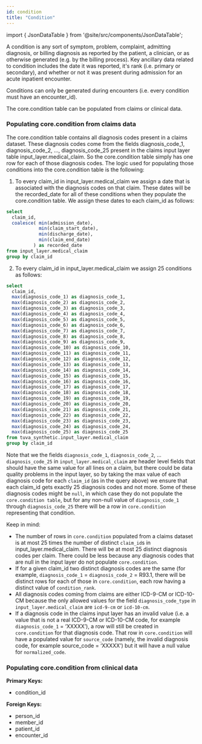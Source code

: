 ```yaml
---
id: condition
title: "Condition"
---
```


import { JsonDataTable } from '@site/src/components/JsonDataTable';

A condition is any sort of symptom, problem, complaint, admitting diagnosis, or 
billing diagnosis as reported by the patient, a clinician, or as otherwise 
generated (e.g. by the billing process).  Key ancillary data related to 
condition includes the date it was reported, it's rank (i.e. primary or 
secondary), and whether or not it was present during admission for an acute 
inpatient encounter.

Conditions can only be generated during encounters (i.e. every condition must 
have an encounter_id).  

The core.condition table can be populated from claims or clinical data. 

### Populating core.condition from claims data
The core.condition table contains all diagnosis codes present in a claims dataset. These diagnosis codes come from the fields diagnosis_code_1, diagnosis_code_2, …, diagnosis_code_25 present in the claims input layer table input_layer.medical_claim. So the core.condition table simply has one row for each of those diagnosis codes. The logic used for populating those conditions into the core.condition table is the following:

1. To every claim_id in input_layer.medical_claim we assign a date that is associated with the diagnosis codes on that claim. These dates will be the recorded_date for all of these conditions when they populate the core.condition table. We assign these dates to each claim_id as follows:

```sql
select
  claim_id,
  coalesce( min(admission_date),
            min(claim_start_date),
            min(discharge_date),
            min(claim_end_date)
          ) as recorded_date
from input_layer.medical_claim
group by claim_id
```
2. To every claim_id in input_layer.medical_claim we assign 25 conditions as follows:

```sql
select
  claim_id,
  max(diagnosis_code_1) as diagnosis_code_1,
  max(diagnosis_code_2) as diagnosis_code_2,  
  max(diagnosis_code_3) as diagnosis_code_3, 
  max(diagnosis_code_4) as diagnosis_code_4,  
  max(diagnosis_code_5) as diagnosis_code_5, 
  max(diagnosis_code_6) as diagnosis_code_6,   
  max(diagnosis_code_7) as diagnosis_code_7, 
  max(diagnosis_code_8) as diagnosis_code_8,   
  max(diagnosis_code_9) as diagnosis_code_9, 
  max(diagnosis_code_10) as diagnosis_code_10,   
  max(diagnosis_code_11) as diagnosis_code_11, 
  max(diagnosis_code_12) as diagnosis_code_12,   
  max(diagnosis_code_13) as diagnosis_code_13, 
  max(diagnosis_code_14) as diagnosis_code_14,  
  max(diagnosis_code_15) as diagnosis_code_15, 
  max(diagnosis_code_16) as diagnosis_code_16,   
  max(diagnosis_code_17) as diagnosis_code_17, 
  max(diagnosis_code_18) as diagnosis_code_18,  
  max(diagnosis_code_19) as diagnosis_code_19, 
  max(diagnosis_code_20) as diagnosis_code_20,   
  max(diagnosis_code_21) as diagnosis_code_21, 
  max(diagnosis_code_22) as diagnosis_code_22,  
  max(diagnosis_code_23) as diagnosis_code_23, 
  max(diagnosis_code_24) as diagnosis_code_24, 
  max(diagnosis_code_25) as diagnosis_code_25
from tuva_synthetic.input_layer.medical_claim
group by claim_id
```

Note that we the fields `diagnosis_code_1`, `diagnosis_code_2`, … `diagnosis_code_25` in `input_layer.medical_claim` are header level fields that should have the same value for all lines on a claim, but there could be data quality problems in the input layer, so by taking the max value of each diagnosis code for each `claim_id` (as in the query above) we ensure that each claim_id gets exactly 25 diagnosis codes and not more. Some of these diagnosis codes might be `null`, in which case they do not populate the `core.condition table`, but for any non-null value of `diagnosis_code_1` through `diagnosis_code_25` there will be a row in `core.condition` representing that condition. 

Keep in mind:

- The number of rows in `core.condition` populated from a claims dataset is at most 25 times the number of distinct `claim_id`s in input_layer.medical_claim. There will be at most 25 distinct diagnosis codes per claim. There could be less because any diagnosis codes that are null in the input layer do not populate `core.condition`.
- If for a given claim_id two distinct diagnosis codes are the same (for example, `diagnosis_code_1` = `diagnosis_code_2` = R93.1, there will be distinct rows for each of those in `core.condition`, each row having a distinct value of `condition_rank`.
- All diagnosis codes coming from claims are either ICD-9-CM or ICD-10-CM because the only allowed values for the field `diagnosis_code_type` in `input_layer.medical_claim` are `icd-9-cm` or `icd-10-cm`.
- If a diagnosis code in the claims input layer has an invalid value (i.e. a value that is not a real ICD-9-CM or ICD-10-CM code, for example `diagnosis_code_1` = ‘XXXXX’), a row will still be created in `core.condition` for that diagnosis code. That row in `core.condition` will have a populated value for `source_code` (namely, the invalid diagnosis code, for example source_code = ‘XXXXX’) but it will have a null value for `normalized_code`.

### Populating core.condition from clinical data



**Primary Keys:**
  * condition_id

**Foreign Keys:**
  * person_id
  * member_id
  * patient_id
  * encounter_id

<JsonDataTable jsonPath="nodes.model\.the_tuva_project\.core__condition.columns" />



